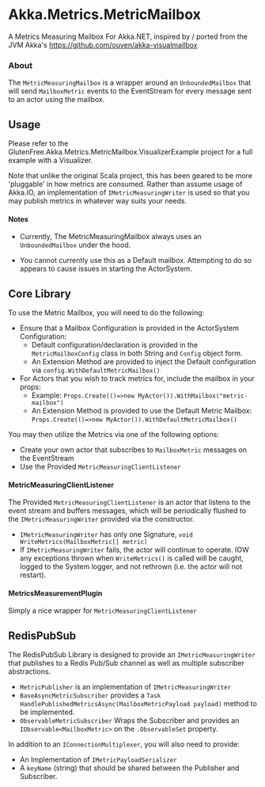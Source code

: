 # Akka.Metrics.MetricMailbox
A Metrics Measuring Mailbox For Akka.NET, inspired by / ported from the JVM Akka's https://github.com/ouven/akka-visualmailbox

### About
The `MetricMeasuringMailbox` is a wrapper around an `UnboundedMailbox` that will send `MailboxMetric` events to the EventStream for every message sent to an actor using the mailbox.

## Usage

Please refer to the GlutenFree.Akka.Metrics.MetricMailbox.VisualizerExample project for a full example with a Visualizer.

Note that unlike the original Scala project, this has been geared to be more 'pluggable' in how metrics are consumed. Rather than assume usage of Akka.IO, an implementation of `IMetricMeasuringWriter` is used so that you may publish metrics in whatever way suits your needs.

#### Notes
 - Currently, The MetricMeasuringMailbox always uses an `UnboundedMailbox` under the hood.
   
 - You cannot currently use this as a Default mailbox. Attempting to do so appears to cause issues in starting the ActorSystem.
 

## Core Library

To use the Metric Mailbox, you will need to do the following:

 - Ensure that a Mailbox Configuration is provided in the ActorSystem Configuration:
   - Default configuration/declaration is provided in the `MetricMailboxConfig` class in both String and `Config` object form.
   - An Extension Method are provided to inject the Default configuration via `config.WithDefaultMetricMailbox()`
 - For Actors that you wish to track metrics for, include the mailbox in your props:
   - Example: `Props.Create(()=>new MyActor()).WithMailbox("metric-mailbox")`
   - An Extension Method is provided to use the Default Metric Mailbox: `Props.Create(()=>new MyActor()).WithDefaultMetricMailbox()`

You may then utilize the Metrics via one of the following options:
  - Create your own actor that subscribes to `MailboxMetric` messages on the EventStream
  - Use the Provided `MetricMeasuringClientListener`
  
#### MetricMeasuringClientListener

The Provided `MetricMeasuringClientListener` is an actor that listens to the event stream and buffers messages, which will be periodically flushed to the `IMetricMeasuringWriter` provided via the constructor.
  - `IMetricMeasuringWriter` has only one Signature, `void WriteMetrics(MailboxMetric[] metric)`
  - If `IMetricMeasuringWriter` fails, the actor will continue to operate. IOW any exceptions thrown when `WriteMetrics()` is called will be caught, logged to the System logger, and not rethrown (i.e. the actor will not restart).

#### MetricsMeasurementPlugin

Simply a nice wrapper for `MetricMeasuringClientListener`


## RedisPubSub

The RedisPubSub Library is designed to provide an `IMetricMeasuringWriter` that publishes to a Redis Pub/Sub channel as well as multiple subscriber abstractions.

 - `MetricPublisher` is an implementation of `IMetricMeasuringWriter`
 - `BaseAsyncMetricSubscriber` provides a `Task HandlePublishedMetricsAsync(MailboxMetricPayload payload)` method to be implemented.
 - `ObservableMetricSubscriber` Wraps the Subscriber and provides an `IObservable<MailboxMetric>` on the `.ObservableSet` property.

In addition to an `IConnectionMultiplexer`, you will also need to provide:

  - An Implementation of `IMetricPayloadSerializer`
  - A `keyName` (string) that should be shared between the Publisher and Subscriber.
   

